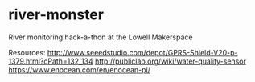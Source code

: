 river-monster
=============

River monitoring hack-a-thon at the Lowell Makerspace

Resources:
http://www.seeedstudio.com/depot/GPRS-Shield-V20-p-1379.html?cPath=132_134
http://publiclab.org/wiki/water-quality-sensor
https://www.enocean.com/en/enocean-pi/
